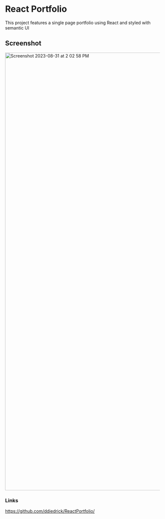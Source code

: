 # React Portfolio

This project features a single page portfolio using React and styled with semantic UI

## Screenshot
<img width="1425" alt="Screenshot 2023-08-31 at 2 02 58 PM" src="https://github.com/ddiedrick/ReactPortfolio/assets/35505692/6c4d65a9-439f-42d1-9cd2-689acc5c5690">



### Links
https://github.com/ddiedrick/ReactPortfolio/


